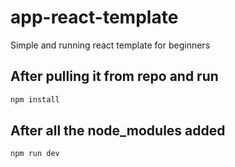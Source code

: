 # app-react-template
Simple and running react template for beginners

## After pulling it from repo and run
```bash
npm install
```

## After all the node_modules added
```bash
npm run dev
```
